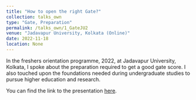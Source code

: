 ```yaml
---
title: "How to open the right Gate?"
collection: talks_own
type: "Gate, Preparation"
permalink: /talks_own/1_GateJU2
venue: "Jadavapur University, Kolkata (Online)"
date: 2022-11-18
location: None
---
```


In the freshers orientation programme, 2022, at Jadavapur University, Kolkata, I spoke about the preparation required to get a good gate score. I also touched upon the foundations needed during undergraduate studies to pursue higher education and research. 

You can find the link to the presentation [here](https://mainak-biswas1999.github.io).